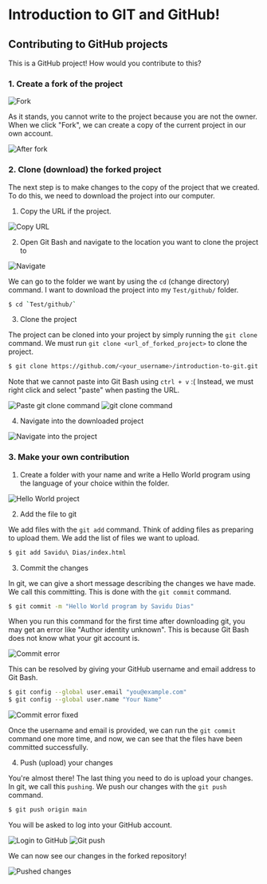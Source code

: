 # Introduction to GIT and GitHub!

## Contributing to GitHub projects

This is a GitHub project! How would you contribute to this?

### 1. Create a fork of the project

![](images/fork.png  "Fork")

As it stands, you cannot write to the project because you are not the owner. When we click "Fork", we can create a copy of the current project in our own account.

![](images/after-fork.png  "After fork")

### 2. Clone (download) the forked project

The next step is to make changes to the copy of the project that we created. To do this, we need to download the project into our computer.

1. Copy the URL if the project.

![](images/copy-url.png  "Copy URL")

2. Open Git Bash and navigate to the location you want to clone the project to

![](images/navigate-parent.png  "Navigate")

We can go to the folder we want by using the `cd` (change directory) command. I want to download the project into my `Test/github/` folder.
```bash
$ cd `Test/github/`
```

3. Clone the project

The project can be cloned into your project by simply running the `git clone` command. We must run `git clone <url_of_forked_project>` to clone the project.

```bash
$ git clone https://github.com/<your_username>/introduction-to-git.git
```

Note that we cannot paste into Git Bash using `ctrl + v` :( Instead, we must right click and select "paste" when pasting the URL.

![](images/git-clone-command-paste.png  "Paste git clone command")
![](images/git-clone.png  "git clone command")

4. Navigate into the downloaded project

![](images/navigate-project.png  "Navigate into the project")

### 3. Make your own contribution

1. Create a folder with your name and write a Hello World program using the language of your choice within the folder.

![](images/hello-world.png  "Hello World project")

2. Add the file to git

We add files with the `git add` command. Think of adding files as preparing to upload them. We add the list of files we want to upload.

```bash
$ git add Savidu\ Dias/index.html
```

3. Commit the changes

In git, we can give a short message describing the changes we have made. We call this committing. This is done with the `git commit` command.

```bash
$ git commit -m "Hello World program by Savidu Dias"
```

When you run this command for the first time after downloading git, you may get an error like "Author identity unknown". This is because Git Bash does not know what your git account is.

![](images/commit-error.png  "Commit error")

This can be resolved by giving your GitHub username and email address to Git Bash.
```bash
$ git config --global user.email "you@example.com"
$ git config --global user.name "Your Name"
```

![](images/commit-error-fixed.png  "Commit error fixed")

Once the username and email is provided, we can run the `git commit` command one more time, and now, we can see that the files have been committed successfully.

4. Push (upload) your changes

You're almost there! The last thing you need to do is upload your changes. In git, we call this `pushing`. We push our changes with the `git push` command.

```bash
$ git push origin main
```

You will be asked to log into your GitHub account.

![](images/log-in-github.png  "Login to GitHub")
![](images/git-push.png  "Git push")

We can now see our changes in the forked repository!

![](images/pushed-changes.png  "Pushed changes")
